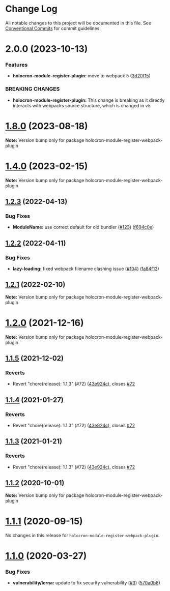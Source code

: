 # Change Log

All notable changes to this project will be documented in this file.
See [Conventional Commits](https://conventionalcommits.org) for commit guidelines.

# 2.0.0 (2023-10-13)


### Features

* **holocron-module-register-plugin:** move to webpack 5 ([3d20f15](https://github.com/americanexpress/holocron/commit/3d20f15830c3daf23a764566fe0ee7b0d636007d))


### BREAKING CHANGES

* **holocron-module-register-plugin:** This change is breaking as it directly
interacts with webpacks source structure, which is changed in v5

# [1.8.0](https://github.com/americanexpress/holocron/compare/v1.7.0...v1.8.0) (2023-08-18)

**Note:** Version bump only for package holocron-module-register-webpack-plugin





# [1.4.0](https://github.com/americanexpress/holocron/compare/v1.3.0...v1.4.0) (2023-02-15)

**Note:** Version bump only for package holocron-module-register-webpack-plugin





## [1.2.3](https://github.com/americanexpress/holocron/compare/v1.2.2...v1.2.3) (2022-04-13)


### Bug Fixes

* **ModuleName:** use correct default for old bundler ([#123](https://github.com/americanexpress/holocron/issues/123)) ([f694c0e](https://github.com/americanexpress/holocron/commit/f694c0ec2f1c89d5491e9e4a2c1bcc5cb65ab8fc))





## [1.2.2](https://github.com/americanexpress/holocron/compare/v1.2.1...v1.2.2) (2022-04-11)


### Bug Fixes

* **lazy-loading:** fixed webpack filename clashing issue ([#104](https://github.com/americanexpress/holocron/issues/104)) ([fa84f13](https://github.com/americanexpress/holocron/commit/fa84f133886a2ae5bf7f185505e86a059e9ab948))





## [1.2.1](https://github.com/americanexpress/holocron/compare/v1.1.5...v1.2.1) (2022-02-10)

**Note:** Version bump only for package holocron-module-register-webpack-plugin





# [1.2.0](https://github.com/americanexpress/holocron/compare/v1.1.5...v1.2.0) (2021-12-16)

**Note:** Version bump only for package holocron-module-register-webpack-plugin





## [1.1.5](https://github.com/americanexpress/holocron/compare/v1.1.1...v1.1.5) (2021-12-02)


### Reverts

* Revert "chore(release): 1.1.3" (#72) ([43e924c](https://github.com/americanexpress/holocron/commit/43e924c05f98d56215dd28fc401216f7abefa197)), closes [#72](https://github.com/americanexpress/holocron/issues/72)





## [1.1.4](https://github.com/americanexpress/holocron/compare/v1.1.1...v1.1.4) (2021-01-27)


### Reverts

* Revert "chore(release): 1.1.3" (#72) ([43e924c](https://github.com/americanexpress/holocron/commit/43e924c05f98d56215dd28fc401216f7abefa197)), closes [#72](https://github.com/americanexpress/holocron/issues/72)





## [1.1.3](https://github.com/americanexpress/holocron/compare/v1.1.1...v1.1.3) (2021-01-21)


### Reverts

* Revert "chore(release): 1.1.3" (#72) ([43e924c](https://github.com/americanexpress/holocron/commit/43e924c05f98d56215dd28fc401216f7abefa197)), closes [#72](https://github.com/americanexpress/holocron/issues/72)





## [1.1.2](https://github.com/americanexpress/holocron/compare/v1.1.1...v1.1.2) (2020-10-01)

**Note:** Version bump only for package holocron-module-register-webpack-plugin





# [1.1.1](https://github.com/americanexpress/holocron/compare/v1.1.0...v1.1.1) (2020-09-15)


No changes in this release for `holocron-module-register-webpack-plugin`.


# [1.1.0](https://github.com/americanexpress/holocron/compare/v1.0.0...v1.1.0) (2020-03-27)


### Bug Fixes

* **vulnerability/lerna:** update to fix security vulnerability ([#3](https://github.com/americanexpress/holocron/issues/3)) ([570a0b8](https://github.com/americanexpress/holocron/commit/570a0b80885ac67b0a2a5e039913f7bd53f16afb))

